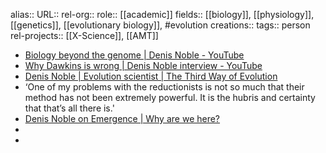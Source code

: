 alias::
URL::
rel-org::
role:: [[academic]] 
fields:: [[biology]], [[physiology]], [[genetics]], [[evolutionary biology]], #evolution 
creations:: 
tags:: person
rel-projects:: [[X-Science]], [[AMT]] 


- [Biology beyond the genome | Denis Noble - YouTube](https://www.youtube.com/watch?v=bzXFSufDDn8)
- [Why Dawkins is wrong | Denis Noble interview - YouTube](https://www.youtube.com/watch?v=dCLRKP9NW8I)
- [Denis Noble | Evolution scientist | The Third Way of Evolution](https://www.thethirdwayofevolution.com/people/view/denis-noble)
- ‘One of my problems with the reductionists is not so much that their method has not been extremely powerful. It is the hubris and certainty that that’s all there is.'
- [Denis Noble on Emergence | Why are we here?](https://www.whyarewehere.tv/people/denis-noble/)
-
-